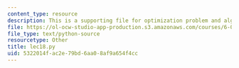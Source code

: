 ```yaml
---
content_type: resource
description: This is a supporting file for optimization problem and algorithms
file: https://ol-ocw-studio-app-production.s3.amazonaws.com/courses/6-00sc-introduction-to-computer-science-and-programming-spring-2011/5322014fac2e79bd6aa08af9a654f4cc_lec18.py
file_type: text/python-source
resourcetype: Other
title: lec18.py
uid: 5322014f-ac2e-79bd-6aa0-8af9a654f4cc
---
```

